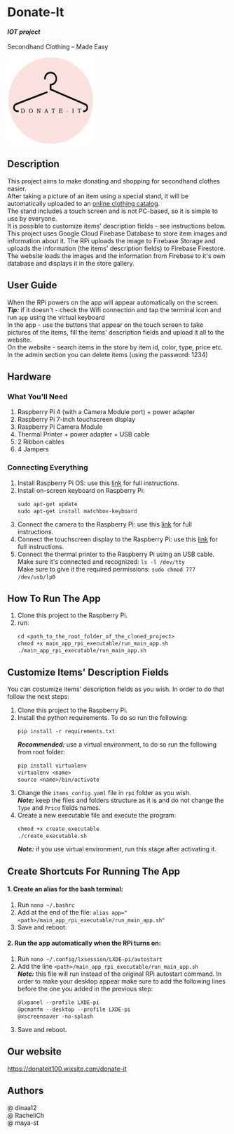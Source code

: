 # Donate-It
***IOT project***\
\
Secondhand Clothing – Made Easy

<img src="https://github.com/RacheliCh/Donate-It/blob/main/website/donateItLogo.png"  width="200" height="200">

## Description
This project aims to make donating and shopping for secondhand clothes easier.\
After taking a picture of an item using a special stand, it will be automatically uploaded to an [online clothing catalog](https://donateit100.wixsite.com/donate-it).\
The stand includes a touch screen and is not PC-based, so it is simple to use by everyone.\
It is possible to customize items' description fields - see instructions below.
This project uses Google Cloud Firebase Database to store item images and information about it. The RPi uploads the image to Firebase Storage and uploads the information (the items' description fields) to Firebase Firestore. The website loads the images and the information from Firebase to it's own database and displays it in the store gallery.

## User Guide
When the RPi powers on the app will appear automatically on the screen. \
***Tip:*** if it doesn't - check the Wifi connection and tap the terminal icon and run `app` using the virtual keyboard \
In the app - use the buttons that appear on the touch screen to take pictures of the items, fill the items' description fields and upload it all to the website. \
On the website - search items in the store by item id, color, type, price etc. \
In the admin section you can delete items (using the password: 1234)

## Hardware
### What You'll Need
1. Raspberry Pi 4 (with a Camera Module port) + power adapter
2. Raspberry Pi 7-inch touchscreen display
3. Raspberry Pi Camera Module
4. Thermal Printer + power adapter + USB cable
5. 2 Ribbon cables
6. 4 Jampers

### Connecting Everything
1. Install Raspberry Pi OS: use this [link](https://www.raspberrypi.com/documentation/computers/getting-started.html) for full instructions.
2. Install on-screen keyboard on Raspberry Pi:
    ```
    sudo apt-get update
    sudo apt-get install matchbox-keyboard
    ```
3. Connect the camera to the Raspberry Pi: use this [link](https://projects.raspberrypi.org/en/projects/getting-started-with-picamera/1) for full instructions.
4. Connect the touchscreen display to the Raspberry Pi: use this [link](https://www.raspberrypi.com/documentation/accessories/display.html) for full instructions.
5. Connect the thermal printer to the Raspberry Pi using an USB cable.\
   Make sure it's connected and recognized: `ls -l /dev/tty`\
   Make sure to give it the required permissions: `sudo chmod 777 /dev/usb/lp0`

## How To Run The App
1. Clone this project to the Raspberry Pi.
2. run:
    ```
    cd <path_to_the_root_folder_of_the_cloned_project>
    chmod +x main_app_rpi_executable/run_main_app.sh
    ./main_app_rpi_executable/run_main_app.sh
    ```

## Customize Items' Description Fields
You can costumize items' description fields as you wish. In order to do that follow the next steps:
1. Clone this project to the Raspberry Pi.
2. Install the python requirements. To do so run the following:
    ```
    pip install -r requirements.txt
    ```
    ***Recommended:*** use a virtual environment, to do so run the following from root folder:
    ```
    pip install virtualenv
    virtualenv <name>
    source <name>/bin/activate
    ```
3. Change the `items_config.yaml` file in `rpi` folder as you wish.\
    ***Note:*** keep the files and folders structure as it is and do not change the `Type` and `Price` fields names.
4. Create a new executable file and execute the program:
    ```
    chmod +x create_executable
    ./create_executable.sh
    ```
    ***Note:*** if you use virtual environment, run this stage after activating it.
    
## Create Shortcuts For Running The App
#### 1. Create an alias for the bash terminal:
1. Run `nano ~/.bashrc`
2. Add at the end of the file: `alias app="<path>/main_app_rpi_executable/run_main_app.sh"`
3. Save and reboot.
#### 2. Run the app automatically when the RPi turns on:
1. Run `nano ~/.config/lxsession/LXDE-pi/autostart`
2. Add the line `<path>/main_app_rpi_executable/run_main_app.sh`\
***Note:*** this file will run instead of the original RPi autostart command. In order to make your desktop appear make sure to add the following lines
before the one you added in the previous step:
    ```
    @lxpanel --profile LXDE-pi
    @pcmanfm --desktop --profile LXDE-pi
    @xscreensaver -no-splash
    ```
3. Save and reboot.
    
## Our website
https://donateit100.wixsite.com/donate-it

## Authors
@ dinaa12\
@ RacheliCh\
@ maya-st
